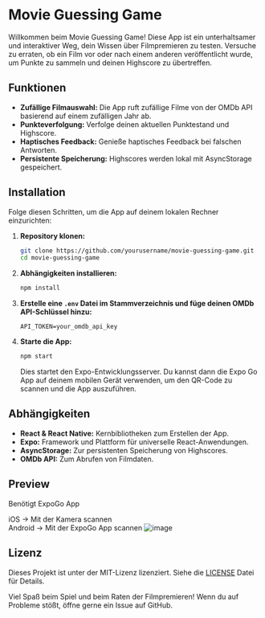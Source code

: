 # Movie Guessing Game

Willkommen beim Movie Guessing Game! Diese App ist ein unterhaltsamer und interaktiver Weg, dein Wissen über Filmpremieren zu testen. Versuche zu erraten, ob ein Film vor oder nach einem anderen veröffentlicht wurde, um Punkte zu sammeln und deinen Highscore zu übertreffen.

## Funktionen

- **Zufällige Filmauswahl:** Die App ruft zufällige Filme von der OMDb API basierend auf einem zufälligen Jahr ab.
- **Punkteverfolgung:** Verfolge deinen aktuellen Punktestand und Highscore.
- **Haptisches Feedback:** Genieße haptisches Feedback bei falschen Antworten.
- **Persistente Speicherung:** Highscores werden lokal mit AsyncStorage gespeichert.

## Installation

Folge diesen Schritten, um die App auf deinem lokalen Rechner einzurichten:

1. **Repository klonen:**

   ```bash
   git clone https://github.com/yourusername/movie-guessing-game.git
   cd movie-guessing-game
   ```

2. **Abhängigkeiten installieren:**

   ```bash
   npm install
   ```

3. **Erstelle eine `.env` Datei im Stammverzeichnis und füge deinen OMDb API-Schlüssel hinzu:**

   ```
   API_TOKEN=your_omdb_api_key
   ```

4. **Starte die App:**

   ```bash
   npm start
   ```

   Dies startet den Expo-Entwicklungsserver. Du kannst dann die Expo Go App auf deinem mobilen Gerät verwenden, um den QR-Code zu scannen und die App auszuführen.

## Abhängigkeiten

- **React & React Native:** Kernbibliotheken zum Erstellen der App.
- **Expo:** Framework und Plattform für universelle React-Anwendungen.
- **AsyncStorage:** Zur persistenten Speicherung von Highscores.
- **OMDb API:** Zum Abrufen von Filmdaten.

## Preview
Benötigt ExpoGo App

iOS -> Mit der Kamera scannen <br>
Android -> Mit der ExpoGo App scannen
![image](https://github.com/user-attachments/assets/2995fc47-def9-4f95-8fdf-aacc174f0b29)


## Lizenz

Dieses Projekt ist unter der MIT-Lizenz lizenziert. Siehe die [LICENSE](LICENSE) Datei für Details.

Viel Spaß beim Spiel und beim Raten der Filmpremieren! Wenn du auf Probleme stößt, öffne gerne ein Issue auf GitHub.
